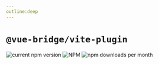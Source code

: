 ```yaml
---
outline:deep
---
```

# `@vue-bridge/vite-plugin`

![current npm version](https://img.shields.io/npm/v/@vue-bridge/vite-plugin) ![NPM](https://img.shields.io/npm/l/@vue-bridge/vite-plugin) ![npm downloads per month](https://img.shields.io/npm/dm/@vue-bridge/vite-plugin)